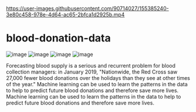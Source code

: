 

https://user-images.githubusercontent.com/90714027/155385240-3e80c458-978e-4d64-ac65-2bfca1d2925b.mp4

# blood-donation-data
![image](https://user-images.githubusercontent.com/90714027/155381014-e5646da1-afda-40aa-9ef3-a4c15c136568.png)
![image](https://user-images.githubusercontent.com/90714027/155381429-500d4775-d620-4cab-bc2c-96a1a6105571.png)
![image](https://user-images.githubusercontent.com/90714027/155381579-425d1240-1611-41fb-8fa2-ead38182f6f8.png)
![image](https://user-images.githubusercontent.com/90714027/155381853-54b83d8e-f095-42c4-8af6-7b018828eb4e.png)


Forecasting blood supply is a serious and recurrent problem for blood collection managers: in January 2019, "Nationwide, the Red Cross saw 27,000 fewer blood donations over the holidays than they see at other times of the year." Machine learning can be used to learn the patterns in the data to help to predict future blood donations and therefore save more lives.
Machine learning can be used to learn the patterns in the data to help to predict future blood donations and therefore save more lives.
